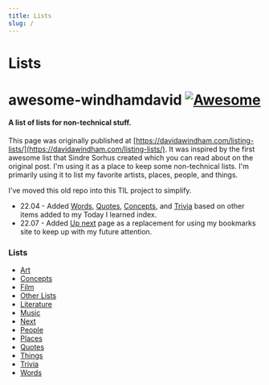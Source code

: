 ```yaml
---
title: Lists
slug: /
---
```


# Lists


# awesome-windhamdavid [![Awesome](https://cdn.rawgit.com/sindresorhus/awesome/d7305f38d29fed78fa85652e3a63e154dd8e8829/media/badge.svg)](https://github.com/sindresorhus/awesome) 

#### A list of lists for non-technical stuff. 

This page was originally published at [https://davidawindham.com/listing-lists/](https://davidawindham.com/listing-lists/). It was inspired by the first awesome list that Sindre Sorhus created which you can read about on the original post. I'm using it as a place to keep some non-technical lists. I'm primarily using it to list my favorite artists, places, people, and things. 

I've moved this old repo into this TIL project to simplify. 

- 22.04 - Added [Words](words), [Quotes](quotes), [Concepts](concepts), and [Trivia](trivia) based on other items added to my Today I learned index. 
- 22.07 - Added [Up next](next) page as a replacement for using my bookmarks site to keep up with my future attention.

### Lists

- [Art](art)
- [Concepts](concepts)
- [Film](film)
- [Other Lists](lists)
- [Literature](lit)
- [Music](music)
- [Next](next)
- [People](people)
- [Places](places)
- [Quotes](quotes)
- [Things](things)
- [Trivia](trivia)
- [Words](words)